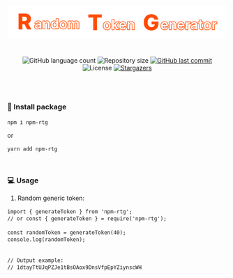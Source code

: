 <div align="center">
  <img alt="Random Token Generator" src=".github/title.png" />
</div>

<h1></h1>

<p align="center">
  <img alt="GitHub language count" src="https://img.shields.io/github/languages/count/jtiagosantos/npm-rtg?color=%green">
  <img alt="Repository size" src="https://img.shields.io/github/repo-size/jtiagosantos/npm-rtg?color=blue">
  <a href="https://github.com/jtiagosantos/npm-rtg/commits/master">
    <img alt="GitHub last commit" src="https://img.shields.io/github/last-commit/jtiagosantos/npm-rtg?color=purple">
  </a>
  <img alt="License" src="https://img.shields.io/badge/license-MIT-brightgreen?color=orange">
   <a href="https://github.com/jtiagosantos/npm-rtg/stargazers">
    <img alt="Stargazers" src="https://img.shields.io/github/stars/jtiagosantos/npm-rtg?style=social">
  </a>
</p>

<br>
<br>

### 🚀 Install package

```
npm i npm-rtg
```

or

```
yarn add npm-rtg
```
<br>

### 💻 Usage

1. Random generic token:

```
import { generateToken } from 'npm-rtg';
// or const { generateToken } = require('npm-rtg');

const randomToken = generateToken(40);
console.log(randomToken);


// Output example:
// 1dtayTtUJqPZJe1tBsOAox9DnsVfpEpYZiynscWH
```